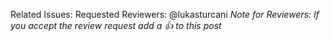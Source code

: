 Related Issues: <!-- Add related issues here, e.g. #121 #341 -->
Requested Reviewers: @lukasturcani <!-- Add other reviewers here -->
*Note for Reviewers: If you accept the review request add a :+1: to
this post*

<!--
The suggested PR outline is taken from
https://joshuatauberer.medium.com/write-joyous-git-commit-messages-2f98891114c4
-->

<!--
Talk about what a user would see (a big, a new feature) and what
user goals weren't being met. If the commit fixes a bug, describe how
the bug was discovered and steps to reproduce it, unless this is
already covered by the related issues. If this is a bug fix, what was
the mistake in the application logic? Be precise. Act like a detective
and report your findings.
-->

<!--
Why did you make the change this way? What other ways did you consider
but reject? Explain how amazing your work is.
-->

<!--
What risks are associated with making the changes in the commit? Will
anything else break? Are the changes backwards-compatible? Is there
any "tech debt"?
-->

<!--
Explain the source code changes. Changes that are fully explained in
code comments or the above paragraphs don't need to be repeated here.
Use bullet points, e.g.

* `src/stk/molecular/atoms/atom.py:Atom.get_id()`: The method
  parameters were updated because <some reason>. The places where
  the method was called were also updated.
-->

<!--
Give evidence that the commit works. Did you visually inspect any
changes to molecular structures yourself?
-->
